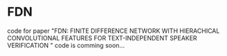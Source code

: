 # FDN
code for paper "FDN: FINITE DIFFERENCE NETWORK WITH HIERACHICAL CONVOLUTIONAL FEATURES FOR TEXT-INDEPENDENT SPEAKER VERIFICATION "
code is comming soon...
